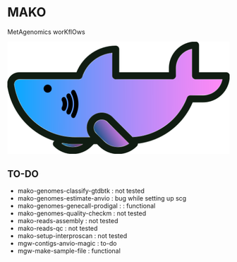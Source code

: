 # MAKO
MetAgenomics worKflOws 

<p align="center">
  <img src="mako.png">
</p>

## TO-DO

- mako-genomes-classify-gtdbtk : not tested
- mako-genomes-estimate-anvio : bug while setting up scg
- mako-genomes-genecall-prodigal :  : functional
- mako-genomes-quality-checkm : not tested
- mako-reads-assembly : not tested
- mako-reads-qc : not tested 
- mako-setup-interproscan : not tested
- mgw-contigs-anvio-magic : to-do
- mgw-make-sample-file : functional
